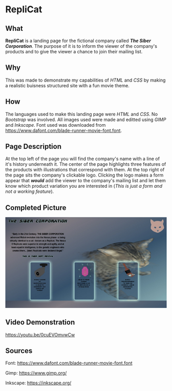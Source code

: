 # RepliCat

## What
 **RepliCat** is a landing page for the fictional company called ***The Siber Corporation***. The purpose of it is to inform the viewer of the company's products and to give the viewer a chance to join their mailing list. 

## Why
 This was made to demonstrate my capabilities of *HTML* and *CSS* by making a realistic buisness structured site with a fun movie theme.
 
## How
 The languages used to make this landing page were *HTML* and *CSS*. No *Bootstrap* was involved. All images used were made and editted using *GIMP* and *Inkscape*. Font used was downloaded from https://www.dafont.com/blade-runner-movie-font.font. 
 
## Page Description
 At the top left of the page you will find the company's name with a line of it's history underneath it. The center of the page highlights three features of the products with illustrations that correspond with them. At the top right of the page sits the company's clickable logo. Clicking the logo makes a form appear that ***would*** add the viewer to the company's mailing list and let them know which product variation you are interested in (*This is just a form and not a working feature*).   
 
## Completed Picture
 ![screenshot of completed project](./Rough%20draft%20and%20final%20pics/Final_Product1.png)


## Video Demonstration
 https://youtu.be/0cuEVOmvwCw

## Sources
 Font: https://www.dafont.com/blade-runner-movie-font.font
 
 Gimp: https://www.gimp.org/
 
 Inkscape: https://inkscape.org/

